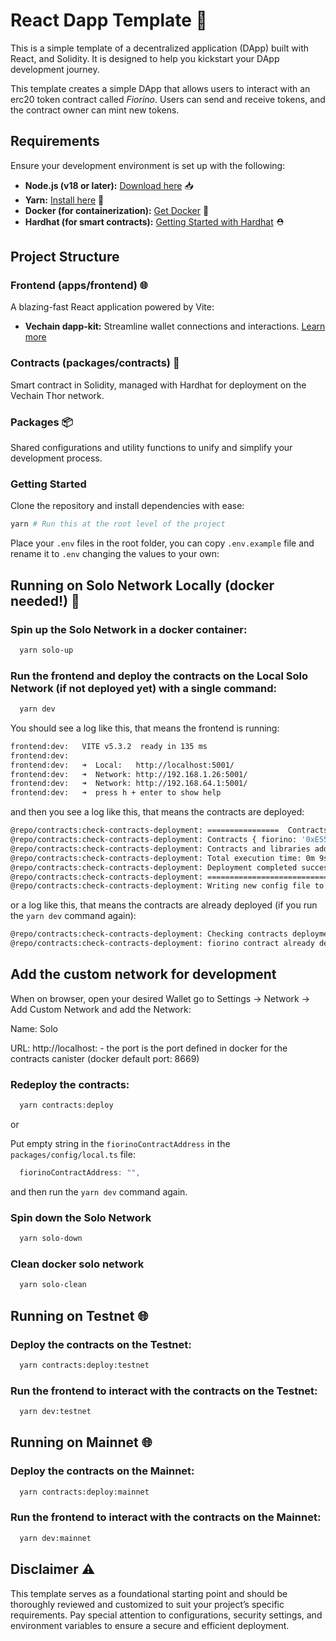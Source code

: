 # React Dapp Template 🚀

This is a simple template of a decentralized application (DApp) built with React, and Solidity. It is designed to help you kickstart your DApp development journey.

This template creates a simple DApp that allows users to interact with an erc20 token contract called *Fiorino*. Users can send and receive tokens, and the contract owner can mint new tokens.

## Requirements

Ensure your development environment is set up with the following:

- **Node.js (v18 or later):** [Download here](https://nodejs.org/en/download/package-manager) 📥
- **Yarn:** [Install here](https://classic.yarnpkg.com/lang/en/docs/install/#mac-stable) 🧶
- **Docker (for containerization):** [Get Docker](https://docs.docker.com/get-docker/) 🐳
- **Hardhat (for smart contracts):** [Getting Started with Hardhat](https://hardhat.org/hardhat-runner/docs/getting-started) ⛑️

## Project Structure

### Frontend (apps/frontend) 🌐

A blazing-fast React application powered by Vite:

- **Vechain dapp-kit:** Streamline wallet connections and interactions. [Learn more](https://docs.vechain.org/developer-resources/sdks-and-providers/dapp-kit)

### Contracts (packages/contracts) 📜

Smart contract in Solidity, managed with Hardhat for deployment on the Vechain Thor network.

### Packages 📦

Shared configurations and utility functions to unify and simplify your development process.

### Getting Started

Clone the repository and install dependencies with ease:

```bash
yarn # Run this at the root level of the project
```

Place your `.env` files in the root folder, you can copy `.env.example` file and rename it to `.env` changing the values to your own:

## Running on Solo Network Locally (docker needed!) 🔧

### Spin up the Solo Network in a docker container:

```bash
  yarn solo-up
```

### Run the frontend and deploy the contracts on the Local Solo Network (if not deployed yet) with a single command:

```bash
  yarn dev
```

You should see a log like this, that means the frontend is running:

```bash
frontend:dev:   VITE v5.3.2  ready in 135 ms
frontend:dev: 
frontend:dev:   ➜  Local:   http://localhost:5001/
frontend:dev:   ➜  Network: http://192.168.1.26:5001/
frontend:dev:   ➜  Network: http://192.168.64.1:5001/
frontend:dev:   ➜  press h + enter to show help
```

and then you see a log like this, that means the contracts are deployed:

```bash
@repo/contracts:check-contracts-deployment: ================  Contracts deployed in 0m 9s 
@repo/contracts:check-contracts-deployment: Contracts { fiorino: '0xE55842798426F155Ad7Ff6E9C93378690d1FF46a' }
@repo/contracts:check-contracts-deployment: Contracts and libraries addresses saved to /path/apps/react-dapp-template/packages/contracts/deploy_output
@repo/contracts:check-contracts-deployment: Total execution time: 0m 9s
@repo/contracts:check-contracts-deployment: Deployment completed successfully!
@repo/contracts:check-contracts-deployment: ================================================================================
@repo/contracts:check-contracts-deployment: Writing new config file to /path/apps/react-dapp-template/packages/config/local.ts
```

or a log like this, that means the contracts are already deployed (if you run the `yarn dev` command again):

```bash
@repo/contracts:check-contracts-deployment: Checking contracts deployment on vechain_solo (http://localhost:8669)...
@repo/contracts:check-contracts-deployment: fiorino contract already deployed
```

## Add the custom network for development

When on browser, open your desired Wallet go to Settings -> Network -> Add Custom Network and add the Network:

Name: Solo

URL: http://localhost:<port> - the port is the port defined in docker for the contracts canister (docker default port: 8669)

### Redeploy the contracts:

```bash
  yarn contracts:deploy
```

or 

Put empty string in the `fiorinoContractAddress` in the `packages/config/local.ts` file:

```typescript
  fiorinoContractAddress: "",
```

and then run the `yarn dev` command again.

### Spin down the Solo Network

```bash
  yarn solo-down
```

### Clean docker solo network

```bash
  yarn solo-clean
```

## Running on Testnet  🌐

### Deploy the contracts on the Testnet:

```bash
  yarn contracts:deploy:testnet
```

### Run the frontend to interact with the contracts on the Testnet:

```bash
  yarn dev:testnet
```

## Running on Mainnet 🌐

### Deploy the contracts on the Mainnet:

```bash
  yarn contracts:deploy:mainnet
```

### Run the frontend to interact with the contracts on the Mainnet:

```bash
  yarn dev:mainnet
```


## Disclaimer ⚠️

This template serves as a foundational starting point and should be thoroughly reviewed and customized to suit your project’s specific requirements. Pay special attention to configurations, security settings, and environment variables to ensure a secure and efficient deployment.
